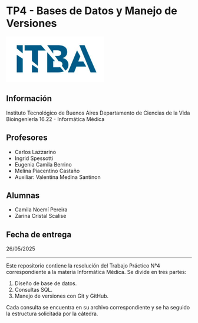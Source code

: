 # TP4 - Bases de Datos y Manejo de Versiones

![ITBA](./logo.png)

## Información
Instituto Tecnológico de Buenos Aires
Departamento de Ciencias de la Vida 
Bioingeniería
16.22 - Informática Médica

## Profesores
- Carlos Lazzarino  
- Ingrid Spessotti  
- Eugenia Camila Berrino  
- Melina Piacentino Castaño  
- Auxiliar: Valentina Medina Santinon

## Alumnas
- Camila Noemí Pereira
- Zarina Cristal Scalise  

## Fecha de entrega
26/05/2025

---

Este repositorio contiene la resolución del Trabajo Práctico N°4 correspondiente a la materia Informática Médica. Se divide en tres partes:

1. Diseño de base de datos.
2. Consultas SQL.
3. Manejo de versiones con Git y GitHub.

Cada consulta se encuentra en su archivo correspondiente y se ha seguido la estructura solicitada por la cátedra.
